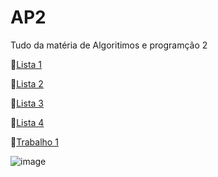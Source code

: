 # AP2
 
Tudo da matéria de Algoritimos e programção 2

🔵[Lista 1](https://github.com/FelipeFonazo/AP2/tree/main/LISTA%201)

🔵[Lista 2](https://github.com/FelipeFonazo/AP2/tree/main/Lista%202)

🔵[Lista 3](https://github.com/FelipeFonazo/AP2/tree/main/LIsta%203)

🔵[Lista 4](https://github.com/FelipeFonazo/AP2/tree/main/Lista%204)

🔵[Trabalho 1](https://github.com/FelipeFonazo/AP2/tree/main/Trabalho%201)

![image](https://github.com/user-attachments/assets/ab283e8e-6ea2-4cff-9bb0-f80eb480433b)
